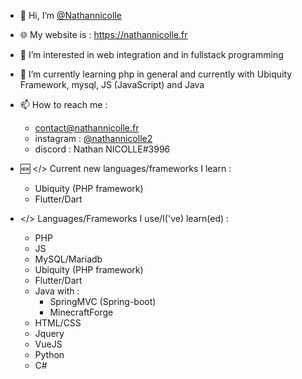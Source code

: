 - 👋 Hi, I’m <a href="https://github.com/Nathannicolle/">@Nathannicolle</a>
- 🌐 My website is : https://nathannicolle.fr
- 👀 I’m interested in web integration and in fullstack programming
- 🌱 I’m currently learning php in general and currently with Ubiquity Framework, mysql, JS (JavaScript) and Java
- 📫 How to reach me :
  * contact@nathannicolle.fr
  * instagram : <a href="https://instagram.com/nathannicolle2">@nathannicolle2</a>
  * discord : Nathan NICOLLE#3996

- 🆕 </> Current new languages/frameworks I learn :
  * Ubiquity (PHP framework)
  * Flutter/Dart

- </> Languages/Frameworks I use/I('ve) learn(ed) :
  * PHP
  * JS
  * MySQL/Mariadb
  * Ubiquity (PHP framework)
  * Flutter/Dart
  * Java with :
    * SpringMVC (Spring-boot)
    * MinecraftForge
  * HTML/CSS
  * Jquery
  * VueJS
  * Python
  * C#
  
<!---
Nathannicolle/Nathannicolle is a ✨ special ✨ repository because its `README.md` (this file) appears on your GitHub profile.
You can click the Preview link to take a look at your changes.
--->
